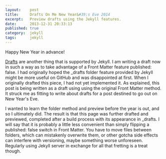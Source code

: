 ```yaml
---
layout:    post
title:     Drafts On Me New Year&#39;s Eve 2014
excerpt:   Preview drafts using the Jekyll features.
date:      2013-12-31 20:33:13
published: true
category:  jekyll
tags:      jekyll
---
```


Happy New Year in advance!

[Drafts][drafts] are another thing that is supported by Jekyll. I am writing a draft now in such a way as to take advantage of a Front Matter feature published: false. I had originally hoped the \_drafts folder feature provided by Jekyll might be more useful on GitHub and was disappointed at first. When I originally drafted this piece, I had not yet implemented it. As explained, this post is being written as a draft using using the original Front Matter method. It struck me as fitting to write about drafts for a post destined to go out on New Year&#39;s Eve.

I wanted to learn the folder method and preview before the year is out, and so I ultimately did. The result is that this page was further drafted and previewed, completed after a build process with its appearance in \_drafts. I will say that it is probably a little less convenient than simply flipping a published: false switch in Front Matter. You have to move files between folders, which can mistakenly overwrite them, or other gotcha side effects can interfere with versioning, maybe something worse unforeseen. Regularly using Jekyll server in exchange for all that fretting is a treat though.

[drafts]: http://jekyllrb.com/docs/drafts/
